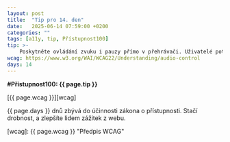 ```yaml
---
layout: post
title:  "Tip pro 14. den"
date:   2025-06-14 07:59:00 +0200
categories: ""
tags: [a11y, tip, Přístupnost100]
tip: >- 
    Poskytněte ovládání zvuku i pauzy přímo v přehrávači. Uživatelé potřebují rychle ztišit či upravit hlasitost nezávisle na systému.
wcag: https://www.w3.org/WAI/WCAG22/Understanding/audio-control
days: 14
---
```

**#Přístupnost100: {{ page.tip }}**

[{{ page.wcag }}][wcag]

{{ page.days }} dnů zbývá do účinnosti zákona o přístupnosti. Stačí drobnost, a zlepšíte lidem zážitek z webu.

[wcag]: {{ page.wcag }} "Předpis WCAG"
